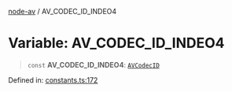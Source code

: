 [node-av](../globals.md) / AV\_CODEC\_ID\_INDEO4

# Variable: AV\_CODEC\_ID\_INDEO4

> `const` **AV\_CODEC\_ID\_INDEO4**: [`AVCodecID`](../type-aliases/AVCodecID.md)

Defined in: [constants.ts:172](https://github.com/seydx/av/blob/f8631fc881b394300b1479f511d55cf1c370a87f/src/constants/constants.ts#L172)
